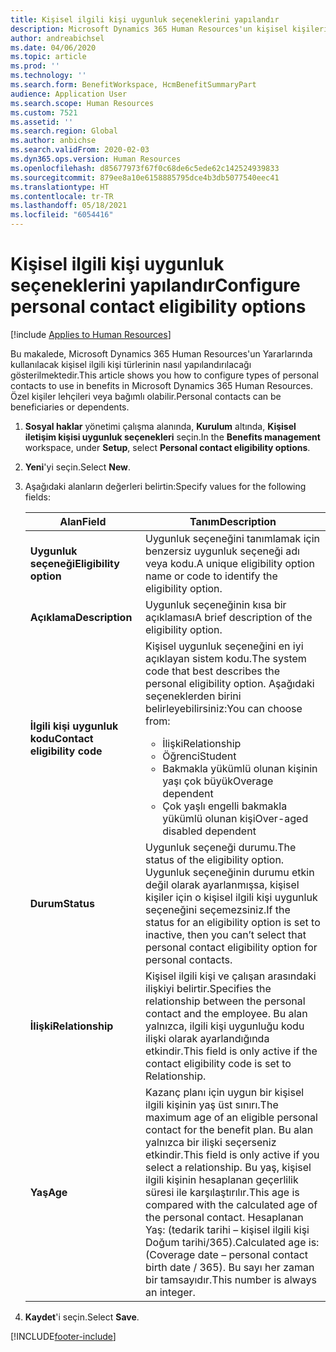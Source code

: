 ```yaml
---
title: Kişisel ilgili kişi uygunluk seçeneklerini yapılandır
description: Microsoft Dynamics 365 Human Resources'un kişisel kişileri için uygunluk seçeneklerini yapılandırın. Özel kişiler lehçileri veya bağımlı olabilir.
author: andreabichsel
ms.date: 04/06/2020
ms.topic: article
ms.prod: ''
ms.technology: ''
ms.search.form: BenefitWorkspace, HcmBenefitSummaryPart
audience: Application User
ms.search.scope: Human Resources
ms.custom: 7521
ms.assetid: ''
ms.search.region: Global
ms.author: anbichse
ms.search.validFrom: 2020-02-03
ms.dyn365.ops.version: Human Resources
ms.openlocfilehash: d85677973f67f0c68de6c5ede62c142524939833
ms.sourcegitcommit: 879ee8a10e6158885795dce4b3db5077540eec41
ms.translationtype: HT
ms.contentlocale: tr-TR
ms.lasthandoff: 05/18/2021
ms.locfileid: "6054416"
---
```

# <a name="configure-personal-contact-eligibility-options"></a><span data-ttu-id="77442-104">Kişisel ilgili kişi uygunluk seçeneklerini yapılandır</span><span class="sxs-lookup"><span data-stu-id="77442-104">Configure personal contact eligibility options</span></span>

[!include [Applies to Human Resources](../includes/applies-to-hr.md)]

<span data-ttu-id="77442-105">Bu makalede, Microsoft Dynamics 365 Human Resources'un Yararlarında kullanılacak kişisel ilgili kişi türlerinin nasıl yapılandırılacağı gösterilmektedir.</span><span class="sxs-lookup"><span data-stu-id="77442-105">This article shows you how to configure types of personal contacts to use in benefits in Microsoft Dynamics 365 Human Resources.</span></span> <span data-ttu-id="77442-106">Özel kişiler lehçileri veya bağımlı olabilir.</span><span class="sxs-lookup"><span data-stu-id="77442-106">Personal contacts can be beneficiaries or dependents.</span></span> 

1. <span data-ttu-id="77442-107">**Sosyal haklar** yönetimi çalışma alanında, **Kurulum** altında, **Kişisel iletişim kişisi uygunluk seçenekleri** seçin.</span><span class="sxs-lookup"><span data-stu-id="77442-107">In the **Benefits management** workspace, under **Setup**, select **Personal contact eligibility options**.</span></span>

2. <span data-ttu-id="77442-108">**Yeni**'yi seçin.</span><span class="sxs-lookup"><span data-stu-id="77442-108">Select **New**.</span></span>

3. <span data-ttu-id="77442-109">Aşağıdaki alanların değerleri belirtin:</span><span class="sxs-lookup"><span data-stu-id="77442-109">Specify values for the following fields:</span></span>

   | <span data-ttu-id="77442-110">Alan</span><span class="sxs-lookup"><span data-stu-id="77442-110">Field</span></span> | <span data-ttu-id="77442-111">Tanım</span><span class="sxs-lookup"><span data-stu-id="77442-111">Description</span></span> |
   | --- | --- |
   | <span data-ttu-id="77442-112">**Uygunluk seçeneği**</span><span class="sxs-lookup"><span data-stu-id="77442-112">**Eligibility option**</span></span> | <span data-ttu-id="77442-113">Uygunluk seçeneğini tanımlamak için benzersiz uygunluk seçeneği adı veya kodu.</span><span class="sxs-lookup"><span data-stu-id="77442-113">A unique eligibility option name or code to identify the eligibility option.</span></span> |
   | <span data-ttu-id="77442-114">**Açıklama**</span><span class="sxs-lookup"><span data-stu-id="77442-114">**Description**</span></span> | <span data-ttu-id="77442-115">Uygunluk seçeneğinin kısa bir açıklaması</span><span class="sxs-lookup"><span data-stu-id="77442-115">A brief description of the eligibility option.</span></span> |
   | <span data-ttu-id="77442-116">**İlgili kişi uygunluk kodu**</span><span class="sxs-lookup"><span data-stu-id="77442-116">**Contact eligibility code**</span></span> | <span data-ttu-id="77442-117">Kişisel uygunluk seçeneğini en iyi açıklayan sistem kodu.</span><span class="sxs-lookup"><span data-stu-id="77442-117">The system code that best describes the personal eligibility option.</span></span> <span data-ttu-id="77442-118">Aşağıdaki seçeneklerden birini belirleyebilirsiniz:</span><span class="sxs-lookup"><span data-stu-id="77442-118">You can choose from:</span></span> <ul><li><span data-ttu-id="77442-119">İlişki</span><span class="sxs-lookup"><span data-stu-id="77442-119">Relationship</span></span></li><li><span data-ttu-id="77442-120">Öğrenci</span><span class="sxs-lookup"><span data-stu-id="77442-120">Student</span></span></li><li><span data-ttu-id="77442-121">Bakmakla yükümlü olunan kişinin yaşı çok büyük</span><span class="sxs-lookup"><span data-stu-id="77442-121">Overage dependent</span></span></li><li><span data-ttu-id="77442-122">Çok yaşlı engelli bakmakla yükümlü olunan kişi</span><span class="sxs-lookup"><span data-stu-id="77442-122">Over-aged disabled dependent</span></span></li></ul> |
   | <span data-ttu-id="77442-123">**Durum**</span><span class="sxs-lookup"><span data-stu-id="77442-123">**Status**</span></span> | <span data-ttu-id="77442-124">Uygunluk seçeneği durumu.</span><span class="sxs-lookup"><span data-stu-id="77442-124">The status of the eligibility option.</span></span> <span data-ttu-id="77442-125">Uygunluk seçeneğinin durumu etkin değil olarak ayarlanmışsa, kişisel kişiler için o kişisel ilgili kişi uygunluk seçeneğini seçemezsiniz.</span><span class="sxs-lookup"><span data-stu-id="77442-125">If the status for an eligibility option is set to inactive, then you can’t select that personal contact eligibility option for personal contacts.</span></span> |
   | <span data-ttu-id="77442-126">**İlişki**</span><span class="sxs-lookup"><span data-stu-id="77442-126">**Relationship**</span></span> | <span data-ttu-id="77442-127">Kişisel ilgili kişi ve çalışan arasındaki ilişkiyi belirtir.</span><span class="sxs-lookup"><span data-stu-id="77442-127">Specifies the relationship between the personal contact and the employee.</span></span> <span data-ttu-id="77442-128">Bu alan yalnızca, ilgili kişi uygunluğu kodu ilişki olarak ayarlandığında etkindir.</span><span class="sxs-lookup"><span data-stu-id="77442-128">This field is only active if the contact eligibility code is set to Relationship.</span></span> |
   | <span data-ttu-id="77442-129">**Yaş**</span><span class="sxs-lookup"><span data-stu-id="77442-129">**Age**</span></span> | <span data-ttu-id="77442-130">Kazanç planı için uygun bir kişisel ilgili kişinin yaş üst sınırı.</span><span class="sxs-lookup"><span data-stu-id="77442-130">The maximum age of an eligible personal contact for the benefit plan.</span></span> <span data-ttu-id="77442-131">Bu alan yalnızca bir ilişki seçerseniz etkindir.</span><span class="sxs-lookup"><span data-stu-id="77442-131">This field is only active if you select a relationship.</span></span> <span data-ttu-id="77442-132">Bu yaş, kişisel ilgili kişinin hesaplanan geçerlilik süresi ile karşılaştırılır.</span><span class="sxs-lookup"><span data-stu-id="77442-132">This age is compared with the calculated age of the personal contact.</span></span> <span data-ttu-id="77442-133">Hesaplanan Yaş: (tedarik tarihi – kişisel ilgili kişi Doğum tarihi/365).</span><span class="sxs-lookup"><span data-stu-id="77442-133">Calculated age is: (Coverage date – personal contact birth date / 365).</span></span> <span data-ttu-id="77442-134">Bu sayı her zaman bir tamsayıdır.</span><span class="sxs-lookup"><span data-stu-id="77442-134">This number is always an integer.</span></span> |

4. <span data-ttu-id="77442-135">**Kaydet**'i seçin.</span><span class="sxs-lookup"><span data-stu-id="77442-135">Select **Save**.</span></span> 


[!INCLUDE[footer-include](../includes/footer-banner.md)]
